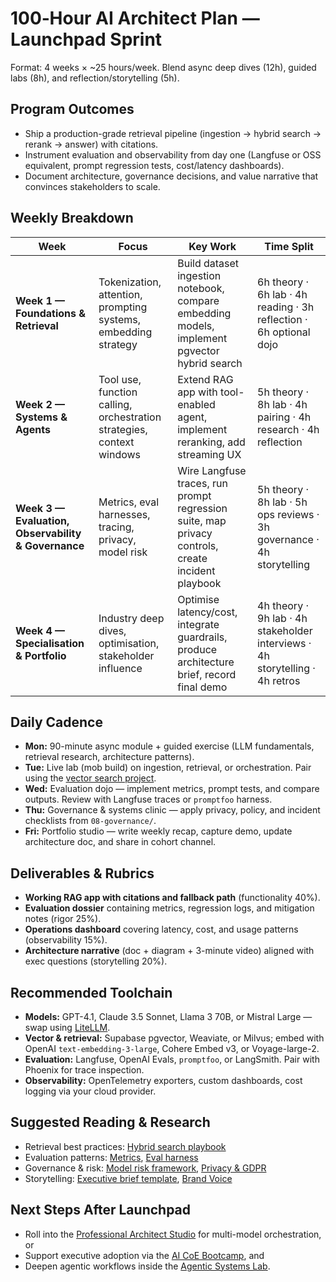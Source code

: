 # 100‑Hour AI Architect Plan — Launchpad Sprint

Format: 4 weeks × ~25 hours/week. Blend async deep dives (12h), guided labs (8h), and reflection/storytelling (5h).

## Program Outcomes
- Ship a production-grade retrieval pipeline (ingestion → hybrid search → rerank → answer) with citations.
- Instrument evaluation and observability from day one (Langfuse or OSS equivalent, prompt regression tests, cost/latency dashboards).
- Document architecture, governance decisions, and value narrative that convinces stakeholders to scale.

## Weekly Breakdown
| Week | Focus | Key Work | Time Split |
| --- | --- | --- | --- |
| **Week 1 — Foundations & Retrieval** | Tokenization, attention, prompting systems, embedding strategy | Build dataset ingestion notebook, compare embedding models, implement pgvector hybrid search | 6h theory · 6h lab · 4h reading · 3h reflection · 6h optional dojo |
| **Week 2 — Systems & Agents** | Tool use, function calling, orchestration strategies, context windows | Extend RAG app with tool-enabled agent, implement reranking, add streaming UX | 5h theory · 8h lab · 4h pairing · 4h research · 4h reflection |
| **Week 3 — Evaluation, Observability & Governance** | Metrics, eval harnesses, tracing, privacy, model risk | Wire Langfuse traces, run prompt regression suite, map privacy controls, create incident playbook | 5h theory · 8h lab · 5h ops reviews · 3h governance · 4h storytelling |
| **Week 4 — Specialisation & Portfolio** | Industry deep dives, optimisation, stakeholder influence | Optimise latency/cost, integrate guardrails, produce architecture brief, record final demo | 4h theory · 9h lab · 4h stakeholder interviews · 4h storytelling · 4h retros |

## Daily Cadence
- **Mon:** 90-minute async module + guided exercise (LLM fundamentals, retrieval research, architecture patterns).
- **Tue:** Live lab (mob build) on ingestion, retrieval, or orchestration. Pair using the [vector search project](../05-projects/vector-search-pgvector.md).
- **Wed:** Evaluation dojo — implement metrics, prompt tests, and compare outputs. Review with Langfuse traces or `promptfoo` harness.
- **Thu:** Governance & systems clinic — apply privacy, policy, and incident checklists from `08-governance/`.
- **Fri:** Portfolio studio — write weekly recap, capture demo, update architecture doc, and share in cohort channel.

## Deliverables & Rubrics
- **Working RAG app with citations and fallback path** (functionality 40%).
- **Evaluation dossier** containing metrics, regression logs, and mitigation notes (rigor 25%).
- **Operations dashboard** covering latency, cost, and usage patterns (observability 15%).
- **Architecture narrative** (doc + diagram + 3-minute video) aligned with exec questions (storytelling 20%).

## Recommended Toolchain
- **Models:** GPT-4.1, Claude 3.5 Sonnet, Llama 3 70B, or Mistral Large — swap using [LiteLLM](../06-toolchains/stack-reference.md#litellm).
- **Vector & retrieval:** Supabase pgvector, Weaviate, or Milvus; embed with OpenAI `text-embedding-3-large`, Cohere Embed v3, or Voyage-large-2.
- **Evaluation:** Langfuse, OpenAI Evals, `promptfoo`, or LangSmith. Pair with Phoenix for trace inspection.
- **Observability:** OpenTelemetry exporters, custom dashboards, cost logging via your cloud provider.

## Suggested Reading & Research
- Retrieval best practices: [Hybrid search playbook](../03-awesome/retrieval.md)
- Evaluation patterns: [Metrics](../07-evaluation/metrics.md), [Eval harness](../07-evaluation/eval-harness.md)
- Governance & risk: [Model risk framework](../08-governance/model-risk.md), [Privacy & GDPR](../08-governance/privacy-gdpr.md)
- Storytelling: [Executive brief template](../04-templates/executive-brief.md), [Brand Voice](../BRAND-VOICE.md)

## Next Steps After Launchpad
- Roll into the [Professional Architect Studio](professional.md) for multi-model orchestration, or
- Support executive adoption via the [AI CoE Bootcamp](bootcamp.md), and
- Deepen agentic workflows inside the [Agentic Systems Lab](agentic-code-swarms.md).
